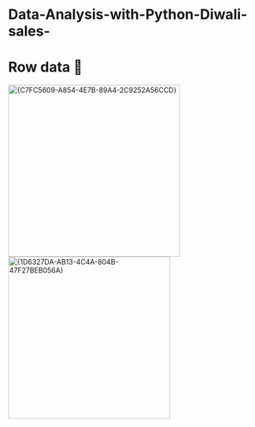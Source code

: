 # Data-Analysis-with-Python-Diwali-sales-

# Row data 📄
<img width="349" alt="{C7FC5609-A854-4E7B-89A4-2C9252A56CCD}" src="https://github.com/user-attachments/assets/32f6cdb6-ea65-422b-ba17-50ccd6447456">

<img width="329" alt="{1D6327DA-AB13-4C4A-804B-47F27BEB056A}" src="https://github.com/user-attachments/assets/16d4447b-d827-4403-9838-86612dc2ab06">

